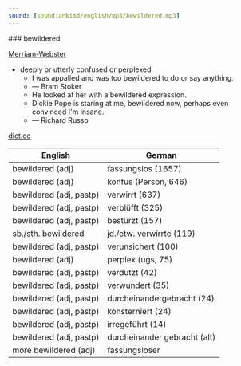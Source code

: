 ```yaml
---
sound: [sound:ankimd/english/mp3/bewildered.mp3]
---
```


\### bewildered

[Merriam-Webster](https://www.merriam-webster.com/dictionary/bewildered)

- deeply or utterly confused or perplexed
    - I was appalled and was too bewildered to do or say anything.
    - — Bram Stoker
    - He looked at her with a bewildered expression.
    - Dickie Pope is staring at me, bewildered now, perhaps even convinced I'm insane.
    - — Richard Russo

[dict.cc](https://www.dict.cc/bewildered)

| English        | German       |
| -------------- | ------------ |
| bewildered (adj) | fassungslos (1657) |
| bewildered (adj) | konfus (Person, 646) |
| bewildered (adj, pastp) | verwirrt (637) |
| bewildered (adj, pastp) | verblüfft (325) |
| bewildered (adj, pastp) | bestürzt (157) |
| sb./sth. bewildered | jd./etw. verwirrte (119) |
| bewildered (adj, pastp) | verunsichert (100) |
| bewildered (adj) | perplex (ugs, 75) |
| bewildered (adj, pastp) | verdutzt (42) |
| bewildered (adj, pastp) | verwundert (35) |
| bewildered (adj, pastp) | durcheinandergebracht (24) |
| bewildered (adj, pastp) | konsterniert (24) |
| bewildered (adj, pastp) | irregeführt (14) |
| bewildered (adj, pastp) | durcheinander gebracht (alt) |
| more bewildered (adj) | fassungsloser |
